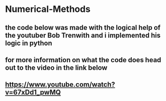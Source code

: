 # Numerical-Methods
## the code below was made with the logical help of the youtuber Bob Trenwith and i implemented his logic in python 
## for more information on what the code does head out to the video in the link below
## https://www.youtube.com/watch?v=67xDd1_pwMQ
